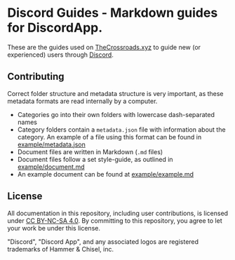 # Discord Guides - Markdown guides for DiscordApp.
These are the guides used on [TheCrossroads.xyz](https://thecrossroads.xyz "The Crossroads") to guide new (or experienced) users through [Discord](https://discordapp.com).

## Contributing
Correct folder structure and metadata structure is very important, as these metadata formats are read internally by a computer.

- Categories go into their own folders with lowercase dash-separated names
- Category folders contain a `metadata.json` file with information about the category. An example of a file using this format can be found in [example/metadata.json](https://github.com/TheCrossroads/discord-guides/blob/master/example/metadata.json)
- Document files are written in Markdown (`.md` files)
- Document files follow a set style-guide, as outlined in [example/document.md](https://github.com/TheCrossroads/discord-guides/blob/master/example/document.md)
- An example document can be found at [example/example.md](https://github.com/TheCrossroads/discord-guides/blob/master/example/example.md)

## License
All documentation in this repository, including user contributions, is licensed under [CC BY-NC-SA 4.0](http://creativecommons.org/licenses/by-nc-sa/4.0/). By committing to this repository, you agree to let your work be under this license.

"Discord", "Discord App", and any associated logos are registered trademarks of Hammer & Chisel, inc.